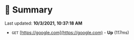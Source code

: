 # 📖 Summary
Last updated: **10/3/2021, 10:37:18 AM**

- `GET` [https://google.com](https://google.com) - **Up** (117ms)
